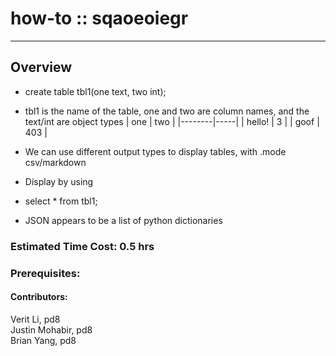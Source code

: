 # how-to :: sqaoeoiegr
---
## Overview

- create table tbl1(one text, two int);
 - tbl1 is the name of the table, one and two are column names, and the text/int are object types
|  one   | two |
|--------|-----|
| hello! | 3   |
| goof   | 403 |

- We can use different output types to display tables, with .mode csv/markdown
- Display by using 
 -  select * from tbl1;
- JSON appears to be a list of python dictionaries 
### Estimated Time Cost: 0.5 hrs 

### Prerequisites:


#### Contributors:  
Verit Li, pd8  
Justin Mohabir, pd8  
Brian Yang, pd8  

